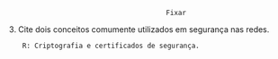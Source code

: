                                             Fixar

3. Cite dois conceitos comumente utilizados em segurança nas redes.

        R: Criptografia e certificados de segurança.


